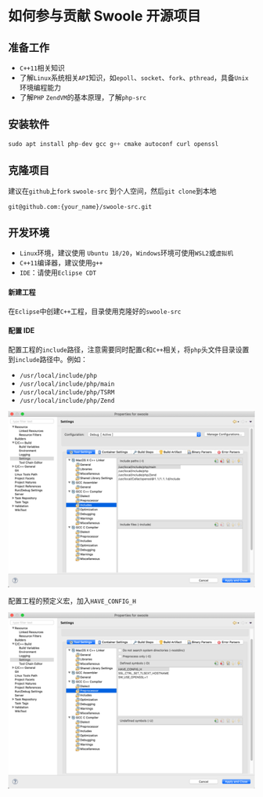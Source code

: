 如何参与贡献 Swoole 开源项目
=====

准备工作
----
* `C++11`相关知识
* 了解`Linux`系统相关`API`知识，如`epoll`、`socket`、`fork`、`pthread`，具备`Unix`环境编程能力
* 了解`PHP` `ZendVM`的基本原理，了解`php-src`

安装软件
----
```php
sudo apt install php-dev gcc g++ cmake autoconf curl openssl
```

克隆项目
----
建议在`github`上`fork` `swoole-src` 到个人空间，然后`git clone`到本地

```shell
git@github.com:{your_name}/swoole-src.git
```

开发环境
----
* `Linux`环境，建议使用 `Ubuntu 18/20`，`Windows`环境可使用`WSL2`或`虚拟机`
* `C++11`编译器，建议使用`g++`
* `IDE`：请使用`Eclipse CDT`

#### 新建工程
在`Eclipse`中创建`C++`工程，目录使用克隆好的`swoole-src`

#### 配置 IDE
配置工程的`include`路径，注意需要同时配置`C`和`C++`相关，将`php`头文件目录设置到`include`路径中。例如：

* `/usr/local/include/php`
* `/usr/local/include/php/main`
* `/usr/local/include/php/TSRM`
* `/usr/local/include/php/Zend`

![include路径](1.png)


配置工程的预定义宏，加入`HAVE_CONFIG_H`

![宏](2.png)
